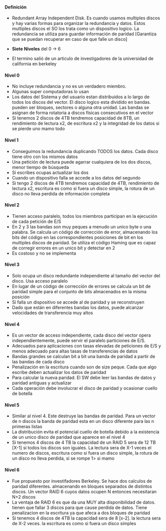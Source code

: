 #### Definición

- Redundant Array Independent Disk. Es cuando usamos multiples discos y hay varias formas para organizar la redundancia y datos. Estos multiples discos el SO los trata como un dispositivo logico. La redundancia se utiliza para guardar información de paridad [Garantiza que se puedan recuperar en caso de que falle un disco]

- **Siete Niveles** del 0 -> 6

- El termino salió de un articulo de investigadores de la universidad de california en berkeley

#### Nivel 0

- No incluye redundancia y no es un verdadero miembro.
- Algunas super computadoras lo usan
- Los datos del Sistema y del usuario estan distribuidos a lo largo de todos los discos del vector. El disco logico esta dividido en bandas. pueden ser bloques, sectores o alguna otra unidad. Las bandas se asignan de forma rotatoria a discos físicas consecutivos en el vector
- Si tenemos 2 discos de 4TB tendremos capacidad de 8TB, un rendimiento de lectura x2, de escritura x2 y la integridad de los datos si se pierde uno mamo todo 

#### Nivel 1

- Conseguimos la redundancia duplicando TODOS los datos. Cada disco tiene otro con los mismos datos
- Una petición de lectura puede agarrar cualquiera de los dos discos, menor tiempo de búsqueda
- Si escribes ocupas actualizar los dos
- Cuando un dispositivo falla se accede a los datos del segundo
- Si tengo 2 discos de 4TB tendremos capacidad de 4TB, rendimiento de lectura x2, escritura es como si fuera un disco simple, la rotura de un disco no lleva perdida de información completa

#### Nivel 2

- Tienen acceso paralelo, todos los miembros participan en la ejecución de cada petición de E/S
- En 2 y 3 las bandas son muy peques a menudo un unico byte o una palabra. Se calcula un código de corrección de error, almacenando los bits del código en las correspondientes posiciones de bit en los multiples discos de paridad. Se utiliza el código Haming que es capaz de corregir errores en un unico bit y detectar en 2
- Es costoso y no se implementa

#### Nivel 3

- Solo ocupa un disco redundante independiente al tamaño del vector del disco. Usa acceso paralelo
- En lugar de un código de corrección de errores se calcula un bit de paridad simple para el conjunto de bits almacenados en la misma posición
- Si falla un dispositivo se accede al de paridad y se reconstruyen
- Dado que están en diferentes bandas los datos, puede alcanzar velocidades de transferencia muy altos

#### Nivel 4

- Es un vector de acceso independiente, cada disco del vector opera independientemente, puede servir el paralelo particiones de E/S.
- Adecuados para aplicaciones con tasas elevadas de peticiones de E/S y menos adecuado para altas tasas de transferencias de datos
- Bandas grandes se calculan bit a bit una banda de paridad a partir de las bandas de cada disco
- Penalización en la escritura cuando son de size peque. Cada que algo escribe deben actualizar los datos de paridad
- Para calcular la nueva paridad. El SW debe leer las bandas de datos y paridad antiguas y actualizar
- Cada operación debe involucrar el disco de paridad y ocasionar cuello de botella

#### Nivel 5

- Similar al nivel 4. Este destruye las bandas de paridad. Para un vector de n discos la banda de paridad esta en un disco diferente para las n primeras listas
- La distribución evita el potencial cuello de botella debido a la existencia de un unico disco de paridad que aparece en el nivel 4
- Si tenemos 4 discos de 4 TB la capacidad de un RAID 5 sera de 12 TB [X-1] si todos los discos son iguales. La lectura sera de X-1 veces el numero de discos, escritura como si fuera un disco simple, la rotura de un disco no lleva perdida, si se rompe 1> si mamo

#### Nivel 6

- Fue propuesto por investifadores Berkeley. Se hace dos calculos de paridad diferentes. almacenando en bloques separados de distintos discos. Un vector RAID 6 cuyos datos ocupen N entonces necesitaran N+2 discos
- La ventaja de RAID 6 es que da una MUY alta disponibilidad de datos. tienen que fallar 3 discos para que cause perdida de datos. Tiene penalizacion en la escritura ya que afeca a dos bloques de paridad
- Si tenemos 4 discos de 4TB la capacidad sera de 8 [x-2]. la lectura sera de X-2 veces. la escritura es como si fuera un disco simples